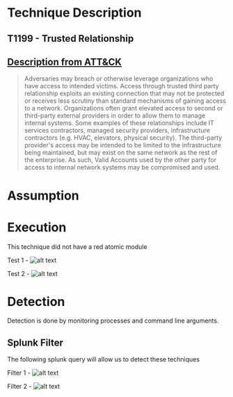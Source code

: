 # Technique Description
## T1199 - Trusted Relationship
## [Description from ATT&CK](https://attack.mitre.org/techniques/T1199) 
>Adversaries may breach or otherwise leverage organizations who have access to intended victims. Access through trusted third party relationship exploits an existing connection that may not be protected or receives less scrutiny than standard mechanisms of gaining access to a network. Organizations often grant elevated access to second or third-party external providers in order to allow them to manage internal systems. Some examples of these relationships include IT services contractors, managed security providers, infrastructure contractors (e.g. HVAC, elevators, physical security). The third-party provider's access may be intended to be limited to the infrastructure being maintained, but may exist on the same network as the rest of the enterprise. As such, Valid Accounts used by the other party for access to internal network systems may be compromised and used.

# Assumption

# Execution
This technique did not have a red atomic module

Test 1 - 
![alt text]()

Test 2 - 
![alt text]()

# Detection
Detection is done by monitoring processes and command line arguments.

## Splunk Filter
The following splunk query will allow us to detect these techniques

Filter 1 - 
![alt text]()

Filter 2 - 
![alt text]()
